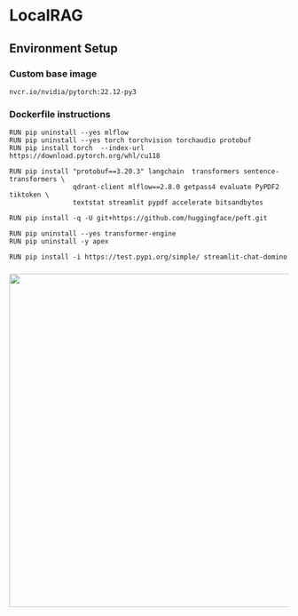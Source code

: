 # LocalRAG

## Environment Setup

### Custom base image 
```nvcr.io/nvidia/pytorch:22.12-py3```


### Dockerfile instructions

```
RUN pip uninstall --yes mlflow
RUN pip uninstall --yes torch torchvision torchaudio protobuf
RUN pip install torch  --index-url https://download.pytorch.org/whl/cu118

RUN pip install "protobuf==3.20.3" langchain  transformers sentence-transformers \
                qdrant-client mlflow==2.8.0 getpass4 evaluate PyPDF2 tiktoken \
                textstat streamlit pypdf accelerate bitsandbytes
                
RUN pip install -q -U git+https://github.com/huggingface/peft.git

RUN pip uninstall --yes transformer-engine
RUN pip uninstall -y apex

RUN pip install -i https://test.pypi.org/simple/ streamlit-chat-domino
```
### 


<img src="chatbot_img.png"  width="800" height="600">
